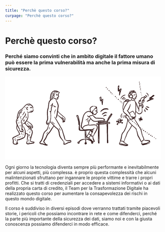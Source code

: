 ```yaml
---
title: "Perchè questo corso?"
curpage: "Perchè questo corso?"
---
```


<h1 class="home">Perchè questo corso?</h1>

<h3>Perché siamo convinti che in ambito digitale il fattore umano può essere la prima vulnerabilità ma anche la prima misura di sicurezza.</h3>

<img src = "why_sa.png" class="img-responsive" alt="Perchè questo corso">

Ogni giorno la tecnologia diventa sempre più performante e inevitabilmente per alcuni aspetti, più complessa. è proprio questa complessità che alcuni malintenzionati sfruttano per ingannare le proprie vittime e trarre i propri profitti. Che si tratti di credenziali per accedere a sistemi informativi o ai dati della propria carta di credito, il Team per la Trasformazione Digitale ha realizzato questo corso per aumentare la consapevolezza dei rischi in questo mondo digitale.

Il corso è suddiviso in diversi episodi dove verranno trattati tramite piacevoli storie, i pericoli che possiamo incontrare in rete e come difenderci, perché la parte più importante della sicurezza dei dati, siamo noi e con la giusta conoscenza possiamo difenderci in modo efficace.